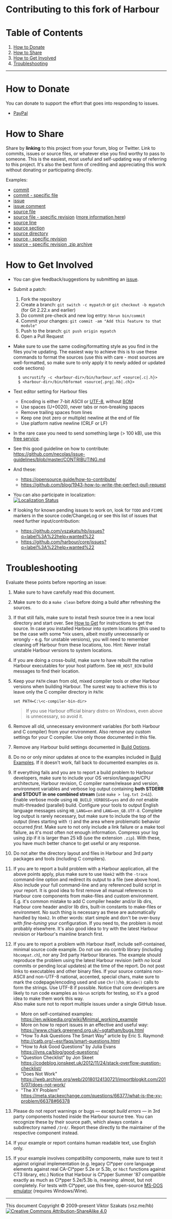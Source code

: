 # Contributing to this fork of Harbour

# Table of Contents

1. [How to Donate](#how-to-donate)
2. [How to Share](#how-to-share)
3. [How to Get Involved](#how-to-get-involved)
4. [Troubleshooting](#troubleshooting)

---

# How to Donate

  You can donate to support the effort that goes into responding to issues.

  * [PayPal](https://www.paypal.me/vszakats)


# How to Share

  Share by **linking** to this project from your forum, blog or Twitter. Link
  to commits, issues or source files, or whatever else you find worthy to pass
  to someone. This is the easiest, most useful and self-updating way of
  referring to this project. It's also the best form of crediting and
  appreciating this work without donating or participating directly.

  Examples:

  * [commit](https://github.com/vszakats/hb/commit/35ffdc113f348fbf10203757073bbee564e4339f)
  * [commit - specific file](https://github.com/vszakats/hb/commit/35ffdc113f348fbf10203757073bbee564e4339f#diff-2)
  * [issue](https://github.com/vszakats/hb/issues/18)
  * [issue comment](https://github.com/vszakats/hb/issues/22#issuecomment-47928889)
  * [source file](tests/hello.prg)
  * [source file - specific revision](https://github.com/vszakats/hb/blob/dd2c3b3e9c0e7db7f1c18be2a079dc92f983122e/tests/hello.prg) ([more information here](https://help.github.com/articles/getting-permanent-links-to-files))
  * [source line](https://github.com/vszakats/hb/blob/dd2c3b3e9c0e7db7f1c18be2a079dc92f983122e/tests/hello.prg#L5)
  * [source section](https://github.com/vszakats/hb/blob/90ce13098244b0e27fc4b8c7af5586f892a09337/src/rtl/chruni.c#L101-L112)
  * [source directory](contrib/hbcurl/)
  * [source - specific revision](https://github.com/vszakats/hb/tree/e46f2fdb75c493ff5b4c777f5a0963d2e7d6f65b)
  * [source - specific revision .zip archive](https://github.com/vszakats/hb/archive/e46f2fdb75c493ff5b4c777f5a0963d2e7d6f65b.zip)


# How to Get Involved

- You can give feedback/suggestions by submitting an [issue](https://github.com/vszakats/hb/issues/new).
- Submit a patch:
  1. Fork the repository
  2. Create a branch: `git switch -c mypatch`
     or `git checkout -b mypatch` (for Git 2.22.x and earlier)
  3. Do commit pre-check and new log entry: `hbrun bin/commit`
  4. Commit your changes: `git commit -am "Add this feature to that module"`
  5. Push to the branch: `git push origin mypatch`
  6. Open a Pull Request
- Make sure to use the same coding/formatting style as you find in the files
  you're updating. The easiest way to achieve this is to use these commands
  to format the sources (use this with care - most sources are well-formatted,
  so make sure to only apply it to newly added or updated code sections)

        $ uncrustify -c <harbour-dir>/bin/harbour.ucf <source{.c|.h}>
        $ <harbour-dir>/bin/hbformat <source{.prg|.hb|.ch}>

- Text editor setting for Harbour files
  - Encoding is either 7-bit ASCII or [UTF-8](https://utf8everywhere.org/),
    without [BOM](https://en.wikipedia.org/wiki/Byte_order_mark)
  - Use spaces (U+0020), never tabs or non-breaking spaces
  - Remove trailing spaces from lines
  - Keep one (not zero or multiple) newline at the end of file
  - Use platform native newline (CRLF or LF)
- In the rare case you need to send something large (> 100 kB), use this
  [free service](https://transfer.sh/).
- See this good guideline on how to contribute:
  <https://github.com/necolas/issue-guidelines/blob/master/CONTRIBUTING.md>
- And these:
  - <https://opensource.guide/how-to-contribute/>
  - <https://github.com/blog/1943-how-to-write-the-perfect-pull-request>
- You can also participate in localization:<br>
  [![Localization Status](https://chart.googleapis.com/chart?chxt=y%2Cr&chd=e%3A....8J4T4T4To8UeP.AAAAAAAAAA&chco=84CCFF%2CBFE4FF%2CF4F6FB&chbh=9&chs=350x196&cht=bhs&chxl=0%3A%7CSerbian+%28Latin%29%7CLithuanian%7CChinese+%28China%29+%28GB2312%29%7CIndonesian%7CRussian%7CHungarian%7CFrench%7CItalian%7CSpanish+%28Latin+America%29%7CSpanish%7CGalician%7CGreek%7CPortuguese+%28Brazil%29%7CEnglish%7C1%3A%7C0%25%7C0%25%7C0%25%7C0%25%7C0%25%7C25%25%7C32%25%7C64%25%7C88%25%7C88%25%7C88%25%7C94%25%7C100%25%7C100%25%7C)](https://www.transifex.com/harbour/harbour/)
- If looking for known pending issues to work on, look for `TODO` and `FIXME`
  markers in the source code/ChangeLog or see this list of issues that need
  further input/contribution:
     * https://github.com/vszakats/hb/issues?q=label%3A%22help+wanted%22
     * https://github.com/harbour/core/issues?q=label%3A%22help+wanted%22


# Troubleshooting

Evaluate these points before reporting an issue:

1.  <a name="trbl-1"></a> Make sure to have carefully read this document.
2.  <a name="trbl-2"></a> Make sure to do a `make clean` before doing
    a build after refreshing the sources.
3.  <a name="trbl-3"></a> If that still fails, make sure to install fresh
    source tree in a new local directory and start over. See
    [How to Get](../README.md#how-to-get) for instructions to get the source.
    In case you installed Harbour into system locations (this used to be the
    case with some \*nix users, albeit mostly unnecessarily or wrongly - e.g.
    for unstable versions), you will need to remember cleaning off Harbour
    from these locations, too.
    Hint: Never install unstable Harbour versions to system locations.
4.  <a name="trbl-4"></a> If you are doing a cross-build, make sure to have
    rebuilt the native Harbour executables for your host platform.
    See `HB_HOST_BIN` build messages to find their location.
5.  <a name="trbl-5"></a> Keep your `PATH` clean from old, mixed compiler
    tools or other Harbour versions when building Harbour. The surest way
    to achieve this is to leave only the C compiler directory in `PATH`:

        set PATH=C:\<c-compiler-bin-dir>

    > If you use Harbour official binary distro on Windows, even above is
    > unnecessary, so avoid it.
6.  <a name="trbl-6"></a> Remove all old, unnecessary environment variables
    (for both Harbour and C compiler) from your environment. Also remove
    any custom settings for your C compiler.
    Use only those documented in this file.
7.  <a name="trbl-7"></a> Remove any Harbour build settings documented in
    [Build Options](../README.md#build-options).
8.  <a name="trbl-8"></a> Do no or only minor updates at once to the examples
    included in [Build Examples](../README.md#build-examples).
    If it doesn't work, fall back to documented examples _as is_.
9.  <a name="trbl-9"></a> If everything fails and you are to report a build
    problem to Harbour developers, make sure to include your OS
    version/language/CPU architecture, Harbour revision, C compiler
    name/release and version, environment variables and verbose log output
    containing **both STDERR and STDOUT in one combined stream**
    (use `make > log.txt 2>&1`). Enable verbose mode using
    `HB_BUILD_VERBOSE=yes` and _do not_ enable multi-threaded (parallel) build.
    Configure your tools to output English language messages using `HB_LANG=en`
    and `LANG=en_GB.UTF-8`.
    Complete log output is rarely necessary, but make sure to include the top
    of the output (lines starting with `!`) and the area where problematic
    behavior occurred _first_. Make sure to not only include a link failure or
    a make tool failure, as it's most often not enough information. Compress
    your log using zip if it is larger than 25 kB (use the extension `.zip`).
    With these, you have much better chance to get useful or any response.
10. <a name="trbl-10"></a> Do not alter the directory layout and files in
    Harbour and 3rd party packages and tools (including C compilers).
11. <a name="trbl-11"></a> If you are to report a build problem with
    a Harbour application, all the above points apply, plus make sure
    to use `hbmk2` with the `-trace` command-line option and redirect its
    output to a file (see above how). Also include your full command-line
    and any referenced build script in your report.
    It is good idea to first remove all manual references to Harbour
    core components from make-files and custom environment. E.g. it's
    common mistake to add C compiler header and/or lib dirs, Harbour core
    header and/or lib dirs, built-in constants to make-files or environment.
    No such thing is necessary as these are automatically handled by `hbmk2`.
    In other words: start simple and don't be over-busy with *fine-tuning*
    your configuration. If you need to, the problem is most probably
    elsewhere. It's also good idea to try with the latest Harbour revision or
    Harbour's mainline branch first.
12. <a name="trbl-12"></a> If you are to report a problem with Harbour itself,
    include self-contained, minimal source code example. Do not use `xhb`
    contrib library (including `hbcompat.ch`), nor any 3rd party Harbour
    libraries.
    The example should reproduce the problem using the latest Harbour revision
    (with _no_ local commits or pending local updates) at the time of the
    report. Do not post links to executables and other binary files. If
    your source contains non-ASCII and non-UTF-8 national, accented, special
    chars, make sure to mark the codepage/encoding used and use
    `Chr()`/`hb_BCode()` calls to form the strings. Use UTF-8 if possible.
    Notice that core developers are likely to run code examples as `hbrun`
    scripts for testing, so it's a good idea to make them work this way.<br>
    Also make sure not to report multiple issues under a single
    GitHub Issue.<br>
    * More on self-contained examples:
      <https://en.wikipedia.org/wiki/Minimal_working_example>
    * More on how to report issues in an effective and useful way:
      <https://www.chiark.greenend.org.uk/~sgtatham/bugs.html>
    * "How To Ask Questions The Smart Way" article by Eric S. Raymond:
      <http://catb.org/~esr/faqs/smart-questions.html>
    * "How to Ask Good Questions" by Julia Evans
      <https://jvns.ca/blog/good-questions/>
    * "Question Checklist" by Jon Skeet
      <https://codeblog.jonskeet.uk/2012/11/24/stack-overflow-question-checklist/>
    * "Does Not Work"
      <https://web.archive.org/web/20180124130721/importblogkit.com/2015/07/does-not-work/>
    * "The XY Problem"
      <https://meta.stackexchange.com/questions/66377/what-is-the-xy-problem/66378#66378>
13. <a name="trbl-13"></a> Please do not report warnings or bugs &mdash; except
    _build errors_ &mdash; in 3rd party components hosted inside the Harbour
    source tree. You can recognize these by their source path, which always
    contain a subdirectory named `/3rd/`. Report these directly to the
    maintainer of the respective component instead.
14. <a name="trbl-14"></a> If your example or report contains human readable
    text, use English only.
15. <a name="trbl-15"></a> If your example involves compatibility components,
    make sure to test it against original implementation (e.g. legacy Cl\*pper
    core language elements against real CA-Cl\*pper 5.2e or 5.3b, or `hbct`
    functions against CT3 library, etc.)
    Notice that Harbour is Cl\*pper Summer '87 compatible exactly as
    much as Cl\*pper 5.2e/5.3b is, meaning: almost, but not completely.
    For tests with Cl\*pper, use this free, open-source
    [MS-DOS emulator](https://www.vdos.info/) (requires Windows/Wine).


---
This document Copyright &copy;&nbsp;2009&ndash;present Viktor Szakats (vsz.me/hb)<br>
[![Creative Commons Attribution-ShareAlike 4.0](https://vsz.me/assets/img/cc-by-sa.svg)](https://creativecommons.org/licenses/by-sa/4.0/)
